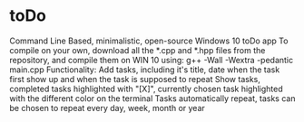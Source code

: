 # toDo
Command Line Based, minimalistic, open-source Windows 10 toDo app
To compile on your own, download all the *.cpp and *.hpp files from the repository, and compile them on WIN 10 using:
g++ -Wall -Wextra -pedantic main.cpp
Functionality:
Add tasks, including it's title, date when the task first show up and when the task is supposed to repeat
Show tasks, completed tasks highlighted with "[X]", currently chosen task highlighted with the different color on the terminal
Tasks automatically repeat, tasks can be chosen to repeat every day, week, month or year
